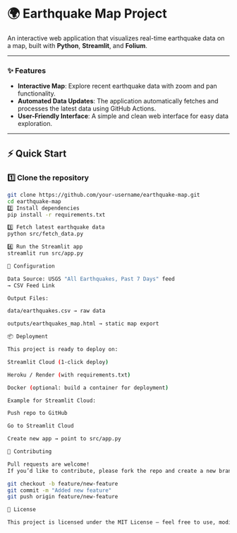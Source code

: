 # 🌍 Earthquake Map Project

An interactive web application that visualizes real-time earthquake data on a map, built with **Python**, **Streamlit**, and **Folium**.

---

### ✨ Features
* **Interactive Map**: Explore recent earthquake data with zoom and pan functionality.
* **Automated Data Updates**: The application automatically fetches and processes the latest data using GitHub Actions.
* **User-Friendly Interface**: A simple and clean web interface for easy data exploration.


---

## ⚡ Quick Start

### 1️⃣ Clone the repository
```bash
git clone https://github.com/your-username/earthquake-map.git
cd earthquake-map
2️⃣ Install dependencies
pip install -r requirements.txt

3️⃣ Fetch latest earthquake data
python src/fetch_data.py

4️⃣ Run the Streamlit app
streamlit run src/app.py

🔧 Configuration

Data Source: USGS "All Earthquakes, Past 7 Days" feed
→ CSV Feed Link

Output Files:

data/earthquakes.csv → raw data

outputs/earthquakes_map.html → static map export

📦 Deployment

This project is ready to deploy on:

Streamlit Cloud (1-click deploy)

Heroku / Render (with requirements.txt)

Docker (optional: build a container for deployment)

Example for Streamlit Cloud:

Push repo to GitHub

Go to Streamlit Cloud

Create new app → point to src/app.py

🤝 Contributing

Pull requests are welcome!
If you’d like to contribute, please fork the repo and create a new branch:

git checkout -b feature/new-feature
git commit -m "Added new feature"
git push origin feature/new-feature

📜 License

This project is licensed under the MIT License – feel free to use, modify, and distribute.


